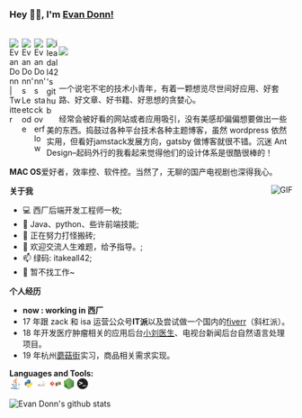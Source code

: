 ### Hey 👋🏽, I'm [Evan Donn!](https://ileadall42.github.io/about) 

<br/>
<a href="https://twitter.com/FeifanEvan">
  <img align="left" alt="EvanDonn | Twitter" width="22px" src="https://cdn.jsdelivr.net/npm/simple-icons@v3/icons/twitter.svg" />
</a>

<a href="https://leetcode.com/ileadall42/">
  <img align="left" alt="EvanDonn's Leetcode" width="22px" src="https://cdn.jsdelivr.net/npm/simple-icons@v3/icons/leetcode.svg" />
  </a>
  <a href="https://stackoverflow.com/users/8017677/ileadall42">
  <img align="left" alt="EvanDonn's stackoverflow" width="22px" src="https://cdn.jsdelivr.net/npm/simple-icons@v3/icons/stackoverflow.svg" />
  </a>

  <a href="https://github.com/ileadall42">
  <img align="left" alt="ileadall42's github" width="22px" src="https://cdn.jsdelivr.net/npm/simple-icons@v3/icons/github.svg" />
  </a>

![](https://visitor-badge.glitch.me/badge?page_id=ileadall42.visitor-badge)

<br />

一个说宅不宅的技术小青年，有着一颗想览尽世间好应用、好套路、好文章、好书籍、好思想的贪婪心。

经常会被好看的网站或者应用吸引，没有美感却偏偏想要做出一些美的东西。捣鼓过各种平台技术各种主题博客，虽然 wordpress 依然实用，但看好jamstack发展方向，gatsby 做博客就很不错。沉迷 Ant Design–起码外行的我看起来觉得他们的设计体系是很酷很棒的！

**MAC OS**爱好者，效率控、软件控。当然了，无聊的国产电视剧也深得我心。

<img align="right" alt="GIF" src="https://media.giphy.com/media/836HiJc7pgzy8iNXCn/giphy.gif" />

**关于我**
- 💻 西厂后端开发工程师一枚;
- 🌱 Java、python、些许前端技能; 
- 🤔 正在努力打怪搬砖;
- 💬 欢迎交流人生难题，给予指导。;
- 📫 绿码: itakeall42; 
- 📝 暂不找工作~

**个人经历**
* **now : working in 西厂**
* 17 年跟 zack 和 isa 运营公众号**IT派**以及尝试做一个国内的[fiverr](https://www.fiverr.com/ "技能交易平台")（斜杠派）。  
* 18 年开发医疗肿瘤相关的应用后台[小刘医生](http://www.e-interconnection.com/ "产品页面")、电视台新闻后台自然语言处理项目。
* 19 年杭州[蘑菇街](https://www.mogu.com/ "电商购物平台")实习，商品相关需求实现。

**Languages and Tools:**  
<code><img height="20" src="https://raw.githubusercontent.com/github/explore/80688e429a7d4ef2fca1e82350fe8e3517d3494d/topics/java/java.png"></code>
<code><img height="20" src="https://raw.githubusercontent.com/github/explore/80688e429a7d4ef2fca1e82350fe8e3517d3494d/topics/python/python.png"></code>
<code><img height="20" src="https://raw.githubusercontent.com/github/explore/80688e429a7d4ef2fca1e82350fe8e3517d3494d/topics/mysql/mysql.png"></code>
<code><img height="20" src="https://raw.githubusercontent.com/github/explore/80688e429a7d4ef2fca1e82350fe8e3517d3494d/topics/git/git.png"></code>
<code><img height="20" src="https://raw.githubusercontent.com/github/explore/80688e429a7d4ef2fca1e82350fe8e3517d3494d/topics/nodejs/nodejs.png"></code>
<code><img height="20" src="https://raw.githubusercontent.com/github/explore/80688e429a7d4ef2fca1e82350fe8e3517d3494d/topics/terminal/terminal.png"></code>



![Evan Donn's github stats](https://github-readme-stats.vercel.app/api?username=ileadall42&show_icons=true&hide_border=true)

